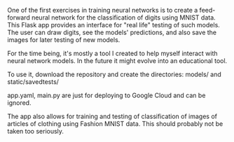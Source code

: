 One of the first exercises in training neural networks is to create a feed-forward neural network for the classification of digits using MNIST data.
This Flask app provides an interface for "real life" testing of such models.  The user can draw digits, see the models' predictions, and also save the images for later testing of new models.

For the time being, it's mostly a tool I created to help myself interact with neural network models.  In the future it might evolve into an educational tool.



To use it, download the repository and create the directories: models/ and static/savedtests/

app.yaml, main.py are just for deploying to Google Cloud and can be ignored.



The app also allows for training and testing of classification of images of articles of clothing using Fashion MNIST data.
This should probably not be taken too seriously.
